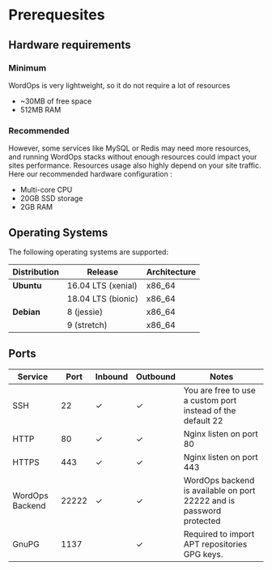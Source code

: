 # Prerequesites

## Hardware requirements

### Minimum

WordOps is very lightweight, so it do not require a lot of resources

- ~30MB of free space
- 512MB RAM

### Recommended

However, some services like MySQL or Redis may need more resources, and running WordOps stacks without enough resources could impact your sites performance. Resources usage also highly depend on your site traffic.
Here our recommended hardware configuration :

- Multi-core CPU
- 20GB SSD storage
- 2GB RAM

## Operating Systems

The following operating systems are supported:

Distribution | Release            | Architecture
------------ | ------------------ | ------------
**Ubuntu**   | 16.04 LTS (xenial) | x86_64
             | 18.04 LTS (bionic) | x86_64
**Debian**   | 8 (jessie)         | x86_64
             | 9 (stretch)        | x86_64

## Ports

Service         | Port  | Inbound | Outbound | Notes
--------------- | ----- | ------- | -------- | --------------------------------------------------------------------
SSH             | 22    | ✓       | ✓        | You are free to use a custom port instead of the default 22
HTTP            | 80    | ✓       | ✓        | Nginx listen on port 80
HTTPS           | 443   | ✓       | ✓        | Nginx listen on port 443
WordOps Backend | 22222 | ✓       | ✓        | WordOps backend is available on port 22222 and is password protected
GnuPG           | 1137  |         | ✓        | Required to import APT repositories GPG keys.
